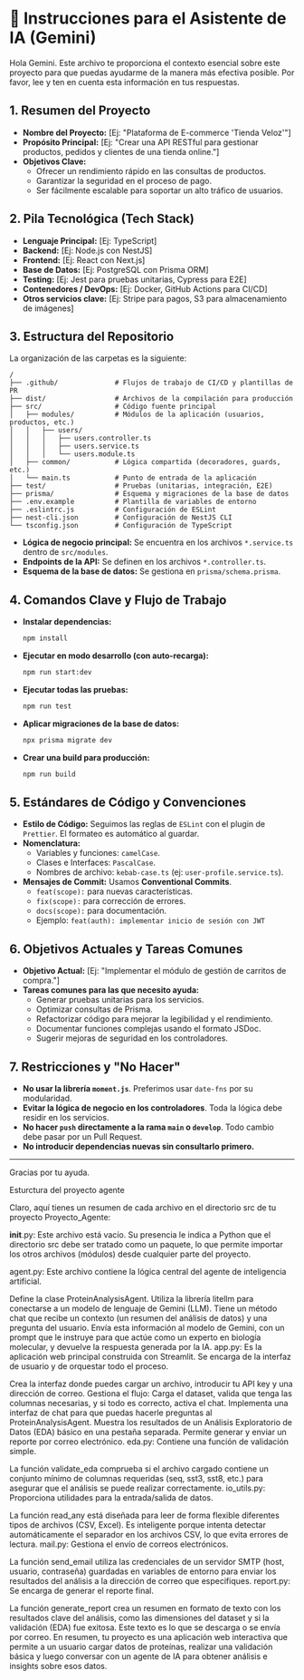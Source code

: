 # 🤖 Instrucciones para el Asistente de IA (Gemini)

Hola Gemini. Este archivo te proporciona el contexto esencial sobre este proyecto para que puedas ayudarme de la manera más efectiva posible. Por favor, lee y ten en cuenta esta información en tus respuestas.

## 1. Resumen del Proyecto

* **Nombre del Proyecto:** [Ej: "Plataforma de E-commerce 'Tienda Veloz'"]
* **Propósito Principal:** [Ej: "Crear una API RESTful para gestionar productos, pedidos y clientes de una tienda online."]
* **Objetivos Clave:**
    * Ofrecer un rendimiento rápido en las consultas de productos.
    * Garantizar la seguridad en el proceso de pago.
    * Ser fácilmente escalable para soportar un alto tráfico de usuarios.

## 2. Pila Tecnológica (Tech Stack)

* **Lenguaje Principal:** [Ej: TypeScript]
* **Backend:** [Ej: Node.js con NestJS]
* **Frontend:** [Ej: React con Next.js]
* **Base de Datos:** [Ej: PostgreSQL con Prisma ORM]
* **Testing:** [Ej: Jest para pruebas unitarias, Cypress para E2E]
* **Contenedores / DevOps:** [Ej: Docker, GitHub Actions para CI/CD]
* **Otros servicios clave:** [Ej: Stripe para pagos, S3 para almacenamiento de imágenes]

## 3. Estructura del Repositorio

La organización de las carpetas es la siguiente:

```
/
├── .github/              # Flujos de trabajo de CI/CD y plantillas de PR
├── dist/                 # Archivos de la compilación para producción
├── src/                  # Código fuente principal
│   ├── modules/          # Módulos de la aplicación (usuarios, productos, etc.)
│   │   ├── users/
│   │   │   ├── users.controller.ts
│   │   │   ├── users.service.ts
│   │   │   └── users.module.ts
│   ├── common/           # Lógica compartida (decoradores, guards, etc.)
│   └── main.ts           # Punto de entrada de la aplicación
├── test/                 # Pruebas (unitarias, integración, E2E)
├── prisma/               # Esquema y migraciones de la base de datos
├── .env.example          # Plantilla de variables de entorno
├── .eslintrc.js          # Configuración de ESLint
├── nest-cli.json         # Configuración de NestJS CLI
└── tsconfig.json         # Configuración de TypeScript
```
* **Lógica de negocio principal:** Se encuentra en los archivos `*.service.ts` dentro de `src/modules`.
* **Endpoints de la API:** Se definen en los archivos `*.controller.ts`.
* **Esquema de la base de datos:** Se gestiona en `prisma/schema.prisma`.

## 4. Comandos Clave y Flujo de Trabajo

* **Instalar dependencias:**
    ```bash
    npm install
    ```
* **Ejecutar en modo desarrollo (con auto-recarga):**
    ```bash
    npm run start:dev
    ```
* **Ejecutar todas las pruebas:**
    ```bash
    npm run test
    ```
* **Aplicar migraciones de la base de datos:**
    ```bash
    npx prisma migrate dev
    ```
* **Crear una build para producción:**
    ```bash
    npm run build
    ```

## 5. Estándares de Código y Convenciones

* **Estilo de Código:** Seguimos las reglas de `ESLint` con el plugin de `Prettier`. El formateo es automático al guardar.
* **Nomenclatura:**
    * Variables y funciones: `camelCase`.
    * Clases e Interfaces: `PascalCase`.
    * Nombres de archivo: `kebab-case.ts` (ej: `user-profile.service.ts`).
* **Mensajes de Commit:** Usamos **Conventional Commits**.
    * `feat(scope):` para nuevas características.
    * `fix(scope):` para corrección de errores.
    * `docs(scope):` para documentación.
    * Ejemplo: `feat(auth): implementar inicio de sesión con JWT`

## 6. Objetivos Actuales y Tareas Comunes

* **Objetivo Actual:** [Ej: "Implementar el módulo de gestión de carritos de compra."]
* **Tareas comunes para las que necesito ayuda:**
    * Generar pruebas unitarias para los servicios.
    * Optimizar consultas de Prisma.
    * Refactorizar código para mejorar la legibilidad y el rendimiento.
    * Documentar funciones complejas usando el formato JSDoc.
    * Sugerir mejoras de seguridad en los controladores.

## 7. Restricciones y "No Hacer"

* **No usar la librería `moment.js`**. Preferimos usar `date-fns` por su modularidad.
* **Evitar la lógica de negocio en los controladores**. Toda la lógica debe residir en los servicios.
* **No hacer `push` directamente a la rama `main` o `develop`**. Todo cambio debe pasar por un Pull Request.
* **No introducir dependencias nuevas sin consultarlo primero.**

---
Gracias por tu ayuda.

Esturctura del proyecto agente 

Claro, aquí tienes un resumen de cada archivo en el directorio src de tu proyecto Proyecto_Agente:

__init__.py: Este archivo está vacío. Su presencia le indica a Python que el directorio src debe ser tratado como un paquete, lo que permite importar los otros archivos (módulos) desde cualquier parte del proyecto.

agent.py: Este archivo contiene la lógica central del agente de inteligencia artificial.

Define la clase ProteinAnalysisAgent.
Utiliza la librería litellm para conectarse a un modelo de lenguaje de Gemini (LLM).
Tiene un método chat que recibe un contexto (un resumen del análisis de datos) y una pregunta del usuario.
Envía esta información al modelo de Gemini, con un prompt que le instruye para que actúe como un experto en biología molecular, y devuelve la respuesta generada por la IA.
app.py: Es la aplicación web principal construida con Streamlit. Se encarga de la interfaz de usuario y de orquestar todo el proceso.

Crea la interfaz donde puedes cargar un archivo, introducir tu API key y una dirección de correo.
Gestiona el flujo: Carga el dataset, valida que tenga las columnas necesarias, y si todo es correcto, activa el chat.
Implementa una interfaz de chat para que puedas hacerle preguntas al ProteinAnalysisAgent.
Muestra los resultados de un Análisis Exploratorio de Datos (EDA) básico en una pestaña separada.
Permite generar y enviar un reporte por correo electrónico.
eda.py: Contiene una función de validación simple.

La función validate_eda comprueba si el archivo cargado contiene un conjunto mínimo de columnas requeridas (seq, sst3, sst8, etc.) para asegurar que el análisis se puede realizar correctamente.
io_utils.py: Proporciona utilidades para la entrada/salida de datos.

La función read_any está diseñada para leer de forma flexible diferentes tipos de archivos (CSV, Excel). Es inteligente porque intenta detectar automáticamente el separador en los archivos CSV, lo que evita errores de lectura.
mail.py: Gestiona el envío de correos electrónicos.

La función send_email utiliza las credenciales de un servidor SMTP (host, usuario, contraseña) guardadas en variables de entorno para enviar los resultados del análisis a la dirección de correo que especifiques.
report.py: Se encarga de generar el reporte final.

La función generate_report crea un resumen en formato de texto con los resultados clave del análisis, como las dimensiones del dataset y si la validación (EDA) fue exitosa. Este texto es lo que se descarga o se envía por correo.
En resumen, tu proyecto es una aplicación web interactiva que permite a un usuario cargar datos de proteínas, realizar una validación básica y luego conversar con un agente de IA para obtener análisis e insights sobre esos datos.